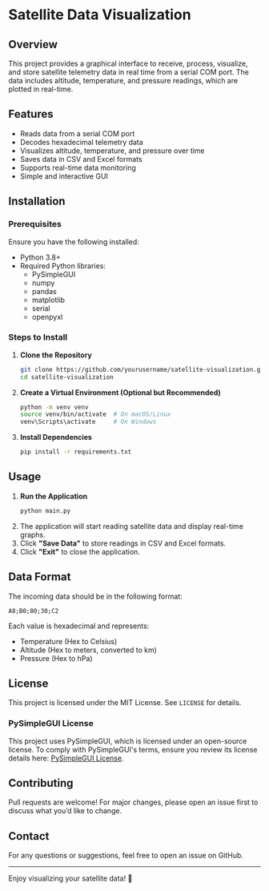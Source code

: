 # Satellite Data Visualization

## Overview

This project provides a graphical interface to receive, process, visualize, and store satellite telemetry data in real time from a serial COM port. The data includes altitude, temperature, and pressure readings, which are plotted in real-time. 

## Features

- Reads data from a serial COM port
- Decodes hexadecimal telemetry data
- Visualizes altitude, temperature, and pressure over time
- Saves data in CSV and Excel formats
- Supports real-time data monitoring
- Simple and interactive GUI

## Installation

### Prerequisites

Ensure you have the following installed:

- Python 3.8+
- Required Python libraries:
  - PySimpleGUI
  - numpy
  - pandas
  - matplotlib
  - serial
  - openpyxl

### Steps to Install

1. **Clone the Repository**

   ```bash
   git clone https://github.com/yourusername/satellite-visualization.git
   cd satellite-visualization
   ```

2. **Create a Virtual Environment (Optional but Recommended)**

   ```bash
   python -m venv venv
   source venv/bin/activate  # On macOS/Linux
   venv\Scripts\activate     # On Windows
   ```

3. **Install Dependencies**

   ```bash
   pip install -r requirements.txt
   ```

## Usage

1. **Run the Application**
   ```bash
   python main.py
   ```
2. The application will start reading satellite data and display real-time graphs.
3. Click **"Save Data"** to store readings in CSV and Excel formats.
4. Click **"Exit"** to close the application.

## Data Format

The incoming data should be in the following format:

```
A8;B0;80;30;C2
```

Each value is hexadecimal and represents:

- Temperature (Hex to Celsius)
- Altitude (Hex to meters, converted to km)
- Pressure (Hex to hPa)

## License

This project is licensed under the MIT License. See `LICENSE` for details.

### PySimpleGUI License

This project uses PySimpleGUI, which is licensed under an open-source license. To comply with PySimpleGUI's terms, ensure you review its license details here: [PySimpleGUI License](https://pypi.org/project/PySimpleGUI/).

## Contributing

Pull requests are welcome! For major changes, please open an issue first to discuss what you’d like to change.

## Contact

For any questions or suggestions, feel free to open an issue on GitHub.

---

Enjoy visualizing your satellite data! 🚀


